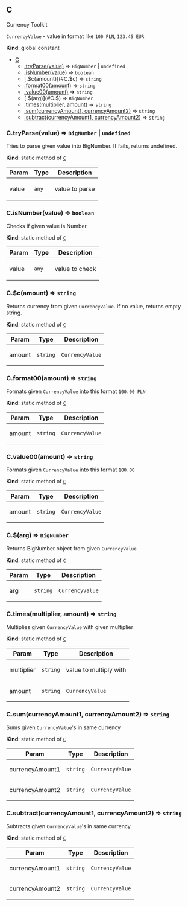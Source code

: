 <a name="C"></a>

## C
<p>Currency Toolkit</p>
<p><code>CurrencyValue</code> - value in format like <code>100 PLN</code>, <code>123.45 EUR</code></p>

**Kind**: global constant  

* [C](#C)
    * [.tryParse(value)](#C.tryParse) ⇒ <code>BigNumber</code> \| <code>undefined</code>
    * [.isNumber(value)](#C.isNumber) ⇒ <code>boolean</code>
    * [.$c(amount)](#C.$c) ⇒ <code>string</code>
    * [.format00(amount)](#C.format00) ⇒ <code>string</code>
    * [.value00(amount)](#C.value00) ⇒ <code>string</code>
    * [.$(arg)](#C.$) ⇒ <code>BigNumber</code>
    * [.times(multiplier, amount)](#C.times) ⇒ <code>string</code>
    * [.sum(currencyAmount1, currencyAmount2)](#C.sum) ⇒ <code>string</code>
    * [.subtract(currencyAmount1, currencyAmount2)](#C.subtract) ⇒ <code>string</code>

<a name="C.tryParse"></a>

### C.tryParse(value) ⇒ <code>BigNumber</code> \| <code>undefined</code>
<p>Tries to parse given value into BigNumber. If fails, returns undefined.</p>

**Kind**: static method of [<code>C</code>](#C)  

| Param | Type | Description |
| --- | --- | --- |
| value | <code>any</code> | <p>value to parse</p> |

<a name="C.isNumber"></a>

### C.isNumber(value) ⇒ <code>boolean</code>
<p>Checks if given value is Number.</p>

**Kind**: static method of [<code>C</code>](#C)  

| Param | Type | Description |
| --- | --- | --- |
| value | <code>any</code> | <p>value to check</p> |

<a name="C.$c"></a>

### C.$c(amount) ⇒ <code>string</code>
<p>Returns currency from given <code>CurrencyValue</code>. If no value, returns empty string.</p>

**Kind**: static method of [<code>C</code>](#C)  

| Param | Type | Description |
| --- | --- | --- |
| amount | <code>string</code> | <p><code>CurrencyValue</code></p> |

<a name="C.format00"></a>

### C.format00(amount) ⇒ <code>string</code>
<p>Formats given <code>CurrencyValue</code> into this format <code>100.00 PLN</code></p>

**Kind**: static method of [<code>C</code>](#C)  

| Param | Type | Description |
| --- | --- | --- |
| amount | <code>string</code> | <p><code>CurrencyValue</code></p> |

<a name="C.value00"></a>

### C.value00(amount) ⇒ <code>string</code>
<p>Formats given <code>CurrencyValue</code> into this format <code>100.00</code></p>

**Kind**: static method of [<code>C</code>](#C)  

| Param | Type | Description |
| --- | --- | --- |
| amount | <code>string</code> | <p><code>CurrencyValue</code></p> |

<a name="C.$"></a>

### C.$(arg) ⇒ <code>BigNumber</code>
<p>Returns BigNumber object from given <code>CurrencyValue</code></p>

**Kind**: static method of [<code>C</code>](#C)  

| Param | Type | Description |
| --- | --- | --- |
| arg | <code>string</code> | <p><code>CurrencyValue</code></p> |

<a name="C.times"></a>

### C.times(multiplier, amount) ⇒ <code>string</code>
<p>Multiplies given <code>CurrencyValue</code> with given multiplier</p>

**Kind**: static method of [<code>C</code>](#C)  

| Param | Type | Description |
| --- | --- | --- |
| multiplier | <code>string</code> | <p>value to multiply with</p> |
| amount | <code>string</code> | <p><code>CurrencyValue</code></p> |

<a name="C.sum"></a>

### C.sum(currencyAmount1, currencyAmount2) ⇒ <code>string</code>
<p>Sums given <code>CurrencyValue</code>'s in same currency</p>

**Kind**: static method of [<code>C</code>](#C)  

| Param | Type | Description |
| --- | --- | --- |
| currencyAmount1 | <code>string</code> | <p><code>CurrencyValue</code></p> |
| currencyAmount2 | <code>string</code> | <p><code>CurrencyValue</code></p> |

<a name="C.subtract"></a>

### C.subtract(currencyAmount1, currencyAmount2) ⇒ <code>string</code>
<p>Subtracts given <code>CurrencyValue</code>'s in same currency</p>

**Kind**: static method of [<code>C</code>](#C)  

| Param | Type | Description |
| --- | --- | --- |
| currencyAmount1 | <code>string</code> | <p><code>CurrencyValue</code></p> |
| currencyAmount2 | <code>string</code> | <p><code>CurrencyValue</code></p> |

